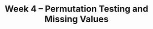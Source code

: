 ---
    title: Week 4 – Permutation Testing and Missing Values
    weekNumber: 4
    days:
      - date: 2021-4-18
        events:
          "**LEC 10**{: .label .label-lecture } Permutation Testing":
            "[Ch. 5.5](https://notes.dsc80.com/content/05/permutation-tests.html), [CIT 12](https://inferentialthinking.com/chapters/12/Comparing_Two_Samples.html)"
                
          "**Lab 3**{: .label .label-lab } **[Hypothesis Testing and DataFrame Manipulation (due 4/18)](https://github.com/dsc-courses/dsc80-2022-sp/blob/main/labs/03-hyp-dataframes/lab.ipynb)**":
      - date: 2021-4-20
        events:
          "**LEC 11**{: .label .label-lecture } More Permutation Testing, Missing Values":
            "[Ch. 6.1-6.2](https://notes.dsc80.com/content/06/introduction.html)"
                
          "**DIS 4**{: .label .label-disc } **Combining Data (due 4/23)**":
      - date: 2021-4-21
        events:
          "**PROJ 2**{: .label .label-proj } **Vaccination Rates (Checkpoint due 4/21, Project due 4/30)**":
      - date: 2021-4-22
        events:
          "**LEC 12**{: .label .label-lecture } More Missing Values":
            "[Ch. 6.3-6.5](https://notes.dsc80.com/content/06/handling-missing-data.html)"
                
---